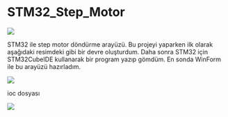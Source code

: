 <h1>STM32_Step_Motor</h1>
<img src="https://github.com/user-attachments/assets/be4ad4bc-453a-4e7f-a510-bf0a08b80e2e" />
<p>STM32 ile step motor döndürme arayüzü. Bu projeyi yaparken ilk olarak aşağıdaki resimdeki gibi bir devre oluşturdum. Daha sonra STM32 için STM32CubeIDE kullanarak bir program yazıp gömdüm. En sonda WinForm ile bu arayüzü hazırladım.</p>
<img src="https://github.com/user-attachments/assets/b8ed1bc4-d506-465f-8c63-005eb77b4a35" />
<p>ioc dosyası</p>
<img src="https://github.com/user-attachments/assets/3c56a9c5-6fe7-4f2b-9467-a3868302ea32" />
